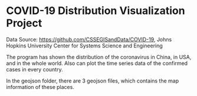 # COVID-19 Distribution Visualization Project
Data Source: https://github.com/CSSEGISandData/COVID-19, Johns Hopkins University Center for Systems Science and Engineering

The program has shown the distribution of the coronavirus in China, in USA, and in the whole world. Also can plot the time series data of the confirmed cases in every country.

In the geojson folder, there are 3 geojson files, which contains the map information of these places.
